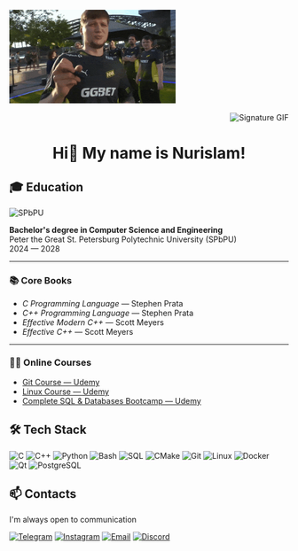 <p align="left">
  <img src="https://raw.githubusercontent.com/nurofenchik/nurofenchik/main/simple-signature-camera-autograph-gif.gif" width="300" alt="Signature GIF"/>
</p>

<p align="right">
  <img src="https://github.com/nurofenchik/nurofenchik/blob/main/lewis-hamilton.gif" width="300" alt="Signature GIF"/>
</p>

<h1 align="center">Hi👋 My name is Nurislam!</h1>




## 🎓 Education

![SPbPU](https://img.shields.io/badge/Saint%20Petersburg%20Polytechnic%20University-2E8B57?style=for-the-badge&logo=graduation-cap&logoColor=white)

**Bachelor's degree in Computer Science and Engineering**  
Peter the Great St. Petersburg Polytechnic University (SPbPU)  
2024 — 2028

---

### 📚 Core Books

- *C Programming Language* — Stephen Prata  
- *C++ Programming Language* — Stephen Prata  
- *Effective Modern C++* — Scott Meyers  
- *Effective C++* — Scott Meyers

---

### 🧑‍💻 Online Courses

- [Git Course — Udemy](https://www.udemy.com/share/10988m3@3dfhcESXK98xO6FKODHT6v9nz6QUG-szV-QehA18ia_sqIxCCYT0LrRVwrUGKMk7wg==/)
- [Linux Course — Udemy](https://www.udemy.com/share/10biHe3@uIM8_0SUYSvjyDd0elFmXpDlh6D0scdgANcmUrbGixMqGmYCXXahxW3AHcMedkdpGQ==/)
- [Complete SQL & Databases Bootcamp — Udemy](https://www.udemy.com/share/103yRm3@3YzmTGO5b0EdGliCPSFXpfE5O4Z0fEXU3Z6FpuFipso_sts8r9XDoGaHkOd6o7o_DQ==/)

## 🛠️ Tech Stack

![C](https://img.shields.io/badge/C-555555?style=for-the-badge&logo=c&logoColor=white)
![C++](https://img.shields.io/badge/C++-00599C?style=for-the-badge&logo=c%2B%2B&logoColor=white)
![Python](https://img.shields.io/badge/Python-3776AB?style=for-the-badge&logo=python&logoColor=white)
![Bash](https://img.shields.io/badge/Bash-4EAA25?style=for-the-badge&logo=gnu-bash&logoColor=white)
![SQL](https://img.shields.io/badge/SQL-4479A1?style=for-the-badge&logo=postgresql&logoColor=white)
![CMake](https://img.shields.io/badge/CMake-064F8C?style=for-the-badge&logo=cmake&logoColor=white)
![Git](https://img.shields.io/badge/Git-F05032?style=for-the-badge&logo=git&logoColor=white)
![Linux](https://img.shields.io/badge/Linux-FCC624?style=for-the-badge&logo=linux&logoColor=black)
![Docker](https://img.shields.io/badge/Docker-2496ED?style=for-the-badge&logo=docker&logoColor=white)
![Qt](https://img.shields.io/badge/Qt-41CD52?style=for-the-badge&logo=qt&logoColor=white)
![PostgreSQL](https://img.shields.io/badge/PostgreSQL-336791?style=for-the-badge&logo=postgresql&logoColor=white)

## 📫 Contacts

I'm always open to communication

[![Telegram](https://img.shields.io/badge/Telegram-2CA5E0?style=for-the-badge&logo=telegram&logoColor=white)](https://t.me/solarmoon666)
[![Instagram](https://img.shields.io/badge/Instagram-E4405F?style=for-the-badge&logo=instagram&logoColor=white)](https://instagram.com/solarmoon666_)
[![Email](https://img.shields.io/badge/Email-D14836?style=for-the-badge&logo=gmail&logoColor=white)](mailto:nuryarmukhamedov@mail.ru)
[![Discord](https://img.shields.io/badge/Discord-5865F2?style=for-the-badge&logo=discord&logoColor=white)]()


